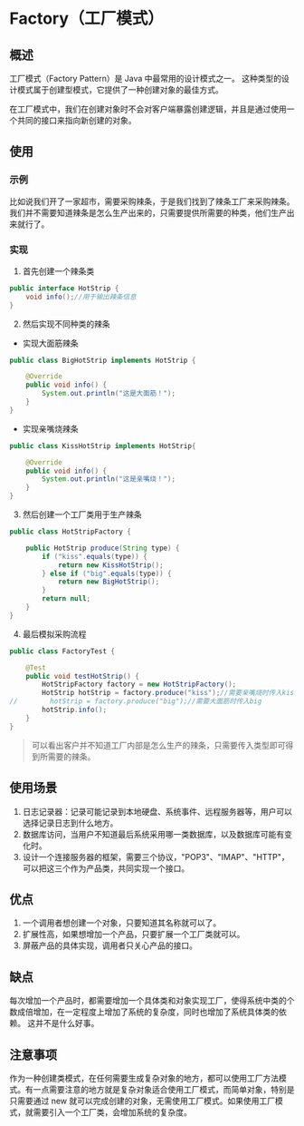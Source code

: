 # Factory（工厂模式） #

## 概述 ##

工厂模式（Factory Pattern）是 Java 中最常用的设计模式之一。 这种类型的设计模式属于创建型模式，它提供了一种创建对象的最佳方式。

在工厂模式中，我们在创建对象时不会对客户端暴露创建逻辑，并且是通过使用一个共同的接口来指向新创建的对象。

## 使用 ##

### 示例 ###

比如说我们开了一家超市，需要采购辣条，于是我们找到了辣条工厂来采购辣条。
我们并不需要知道辣条是怎么生产出来的，只需要提供所需要的种类，他们生产出来就行了。

### 实现 ###

1. 首先创建一个辣条类

```Java
public interface HotStrip {
    void info();//用于输出辣条信息
}
```

2. 然后实现不同种类的辣条

- 实现大面筋辣条

```Java
public class BigHotStrip implements HotStrip {

    @Override
    public void info() {
        System.out.println("这是大面筋！");
    }
}
```

- 实现亲嘴烧辣条

```Java
public class KissHotStrip implements HotStrip{

    @Override
    public void info() {
        System.out.println("这是亲嘴烧！");
    }
}
```

3. 然后创建一个工厂类用于生产辣条

```Java
public class HotStripFactory {

    public HotStrip produce(String type) {
        if ("kiss".equals(type)) {
            return new KissHotStrip();
        } else if ("big".equals(type)) {
            return new BigHotStrip();
        }
        return null;
    }
}
```

4. 最后模拟采购流程

```Java
public class FactoryTest {

    @Test
    public void testHotStrip() {
        HotStripFactory factory = new HotStripFactory();
        HotStrip hotStrip = factory.produce("kiss");//需要亲嘴烧时传入kiss
//        hotStrip = factory.produce("big");//需要大面筋时传入big
        hotStrip.info();
    }
}
```

> 可以看出客户并不知道工厂内部是怎么生产的辣条，只需要传入类型即可得到所需要的辣条。

## 使用场景 ##

1. 日志记录器：记录可能记录到本地硬盘、系统事件、远程服务器等，用户可以选择记录日志到什么地方。
2. 数据库访问，当用户不知道最后系统采用哪一类数据库，以及数据库可能有变化时。
3. 设计一个连接服务器的框架，需要三个协议，"POP3"、"IMAP"、"HTTP"，可以把这三个作为产品类，共同实现一个接口。

## 优点 ##

1. 一个调用者想创建一个对象，只要知道其名称就可以了。
2. 扩展性高，如果想增加一个产品，只要扩展一个工厂类就可以。
3. 屏蔽产品的具体实现，调用者只关心产品的接口。

## 缺点 ##

每次增加一个产品时，都需要增加一个具体类和对象实现工厂，使得系统中类的个数成倍增加，在一定程度上增加了系统的复杂度，同时也增加了系统具体类的依赖。
这并不是什么好事。

## 注意事项 ##

作为一种创建类模式，在任何需要生成复杂对象的地方，都可以使用工厂方法模式。有一点需要注意的地方就是复杂对象适合使用工厂模式，而简单对象，特别是只需要通过
new 就可以完成创建的对象，无需使用工厂模式。如果使用工厂模式，就需要引入一个工厂类，会增加系统的复杂度。